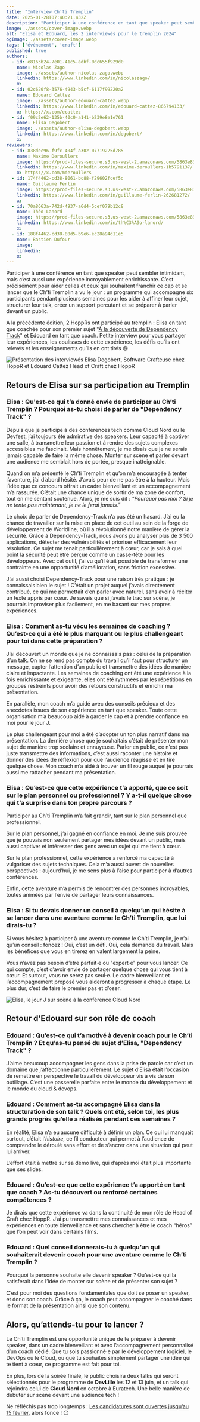 ```yaml
---
title: "Interview Ch’ti Tremplin"
date: 2025-01-28T07:40:21.432Z
description: "Participer à une conférence en tant que speaker peut sembler intimidant, mais c’est aussi une expérience incroyablement enrichissante. C’est précisément pour aider celles et ceux qui souhaitent franch"
image: ./assets/cover-image.webp
alt: "Elisa et Edouard, les 2 interviewés pour le tremplin 2024"
ogImage: ./assets/cover-image.webp
tags: ['événement', 'craft']
published: true
authors:
  - id: e8163b24-7e01-41c5-adbf-0dc655f929d0
    name: Nicolas Zago
    image: ./assets/author-nicolas-zago.webp
    linkedin: https://www.linkedin.com/in/nicolaszago/
    x: 
  - id: 02c620f8-3576-4943-b5cf-6117f99220a2
    name: Edouard Cattez
    image: ./assets/author-edouard-cattez.webp
    linkedin: https://www.linkedin.com/in/edouard-cattez-865794133/
    x: https://x.com/ecattez
  - id: f09c2e62-135b-40c0-a141-b239e8e1e761
    name: Elisa Degobert
    image: ./assets/author-elisa-degobert.webp
    linkedin: https://www.linkedin.com/in/degobert/
    x: 
reviewers:
  - id: 838dec96-f9fc-404f-a302-07719225d785
    name: Maxime Deroullers
    image: https://prod-files-secure.s3.us-west-2.amazonaws.com/5863e833-64f2-4f13-9f7a-2c92c72b5bbf/c69d0b59-558d-4e48-879f-bea3fec1fdef/Linkedin_Profile.png?X-Amz-Algorithm=AWS4-HMAC-SHA256&X-Amz-Content-Sha256=UNSIGNED-PAYLOAD&X-Amz-Credential=AKIAT73L2G45FSPPWI6X%2F20250128%2Fus-west-2%2Fs3%2Faws4_request&X-Amz-Date=20250128T074021Z&X-Amz-Expires=3600&X-Amz-Signature=c132405c84ba034764ac18052c695cb2b5c280474efac32900cd06e40264f342&X-Amz-SignedHeaders=host&x-id=GetObject
    linkedin: https://www.linkedin.com/in/maxime-deroullers-1b5791137/
    x: https://x.com/mderoullers
  - id: 174f4462-cd38-8061-bc88-f29602fcef5d
    name: Guillaume Ferlin
    image: https://prod-files-secure.s3.us-west-2.amazonaws.com/5863e833-64f2-4f13-9f7a-2c92c72b5bbf/27c18bae-6c33-403c-b7fd-7d46ce96c376/Guillaume_Ferlin_Image.png?X-Amz-Algorithm=AWS4-HMAC-SHA256&X-Amz-Content-Sha256=UNSIGNED-PAYLOAD&X-Amz-Credential=AKIAT73L2G45FSPPWI6X%2F20250128%2Fus-west-2%2Fs3%2Faws4_request&X-Amz-Date=20250128T074021Z&X-Amz-Expires=3600&X-Amz-Signature=6e0534932218a0bda9f5bdb521380dd6f3927faacdb5c7f73423dc1ec546c3e3&X-Amz-SignedHeaders=host&x-id=GetObject
    linkedin: https://www.linkedin.com/in/guillaume-ferlin-262681272/
    x: 
  - id: 70a8663a-742d-4937-a6d4-5cef079b12c8
    name: Théo Lanord
    image: https://prod-files-secure.s3.us-west-2.amazonaws.com/5863e833-64f2-4f13-9f7a-2c92c72b5bbf/53946b9e-3bb9-45bd-a8b4-429c51156179/T04PC176TGB-U05EW3YF61Z-5e129f612df3-512.png?X-Amz-Algorithm=AWS4-HMAC-SHA256&X-Amz-Content-Sha256=UNSIGNED-PAYLOAD&X-Amz-Credential=AKIAT73L2G45FSPPWI6X%2F20250128%2Fus-west-2%2Fs3%2Faws4_request&X-Amz-Date=20250128T074021Z&X-Amz-Expires=3600&X-Amz-Signature=1e352029ec982bf3ae50ae0825535c2478ee301db1bb24cb8aefbda7eddcc66c&X-Amz-SignedHeaders=host&x-id=GetObject
    linkedin: https://www.linkedin.com/in/th%C3%A9o-lanord/
    x: 
  - id: 188f4462-cd38-80d5-b9e6-ec28a94d11e5
    name: Bastien Dufour
    image: 
    linkedin: 
    x: 
---
```


<!-- markdownlint-disable-file -->


Participer à une conférence en tant que speaker peut sembler intimidant, mais c’est aussi une expérience incroyablement enrichissante. C’est précisément pour aider celles et ceux qui souhaitent franchir ce cap et se lancer que le Ch’ti Tremplin a vu le jour : un programme qui accompagne six participants pendant plusieurs semaines pour les aider à affiner leur sujet, structurer leur talk, créer un support percutant et se préparer à parler devant un public.

A la précédente édition, 2 HoppRs ont participé au tremplin :  Elisa en tant que coachée pour son premier sujet "[À la découverte de Dependency Track](https://www.youtube.com/watch?v=8EN_hqU5zPU)" et Edouard en tant que coach. 
Petite interview pour vous partager leur expériences, les coulisses de cette expérience, les défis qu’ils ont relevés et les enseignements qu’ils en ont tirés 😄



![Présentation des interviewés Elisa Degobert, Software Crafteuse  chez HoppR et Edouard Cattez Head of Craft chez HoppR](./assets/img1.webp)

## Retours de Elisa sur sa participation au Tremplin

### **Elisa : Qu'est-ce qui t’a donné envie de participer au Ch’ti Tremplin ? Pourquoi as-tu choisi de parler de "Dependency Track" ?**

Depuis que je participe à des conférences tech comme Cloud Nord ou le Devfest, j’ai toujours été admirative des speakers. Leur capacité à captiver une salle, à transmettre leur passion et à rendre des sujets complexes accessibles me fascinait. Mais honnêtement, je me disais que je ne serais jamais capable de faire la même chose. Monter sur scène et parler devant une audience me semblait hors de portée, presque inatteignable.

Quand on m’a présenté le Ch’ti Tremplin et qu’on m’a encouragée à tenter l’aventure, j’ai d’abord hésité. J’avais peur de ne pas être à la hauteur. Mais l’idée que ce concours offrait un cadre bienveillant et un accompagnement m’a rassurée. C’était une chance unique de sortir de ma zone de confort, tout en me sentant soutenue. Alors, je me suis dit : _"Pourquoi pas moi ? Si je ne tente pas maintenant, je ne le ferai jamais."_

Le choix de parler de Dependency-Track n’a pas été un hasard. J’ai eu la chance de travailler sur la mise en place de cet outil au sein de la forge de développement de Worldline, où il a révolutionné notre manière de gérer la sécurité. Grâce à Dependency-Track, nous avons pu analyser plus de 3 500 applications, détecter des vulnérabilités et prioriser efficacement leur résolution. Ce sujet me tenait particulièrement à cœur, car je sais à quel point la sécurité peut être perçue comme un casse-tête pour les développeurs. Avec cet outil, j’ai vu qu’il était possible de transformer une contrainte en une opportunité d’amélioration, sans friction excessive.

J’ai aussi choisi Dependency-Track pour une raison très pratique : je connaissais bien le sujet ! C’était un projet auquel j’avais directement contribué, ce qui me permettait d’en parler avec naturel, sans avoir à réciter un texte appris par cœur. Je savais que si j’avais le trac sur scène, je pourrais improviser plus facilement, en me basant sur mes propres expériences.



### **Elisa : Comment as-tu vécu les semaines de coaching ? Qu’est-ce qui a été le plus marquant ou le plus challengeant pour toi dans cette préparation ?**

J’ai découvert un monde que je ne connaissais pas : celui de la préparation d’un talk. On ne se rend pas compte du travail qu’il faut pour structurer un message, capter l’attention d’un public et transmettre des idées de manière claire et impactante.
Les semaines de coaching ont été une expérience à la fois enrichissante et exigeante, elles ont été rythmées par les répétitions en groupes restreints pour avoir des retours constructifs et enrichir ma présentation. 

En parallèle, mon coach m’a guidé avec des conseils précieux et des anecdotes issues de son expérience en tant que speaker. Toute cette organisation m’a beaucoup aidé à garder le cap et à prendre confiance en moi pour le jour J.

Le plus challengeant pour moi a été d’adopter un ton plus narratif dans ma présentation. La dernière chose que je souhaitais c’était de présenter mon sujet de manière trop scolaire et ennuyeuse. Parler en public, ce n’est pas juste transmettre des informations, c’est aussi raconter une histoire et donner des idées de réflexion pour que l’audience réagisse et en tire quelque chose. Mon coach m’a aidé à trouver un fil rouge auquel je pourrais aussi me rattacher pendant ma présentation.



### **Elisa : Qu’est-ce que cette expérience t’a apporté, que ce soit sur le plan personnel ou professionnel ? Y a-t-il quelque chose qui t’a surprise dans ton propre parcours ?**

Participer au Ch’ti Tremplin m’a fait grandir, tant sur le plan personnel que professionnel.

Sur le plan personnel, j’ai gagné en confiance en moi. Je me suis prouvée que je pouvais non seulement partager mes idées devant un public, mais aussi captiver et intéresser des gens avec un sujet qui me tient à cœur.

Sur le plan professionnel, cette expérience a renforcé ma capacité à vulgariser des sujets techniques. Cela m’a aussi ouvert de nouvelles perspectives : aujourd’hui, je me sens plus à l’aise pour participer à d’autres conférences. 

Enfin, cette aventure m’a permis de rencontrer des personnes incroyables, toutes animées par l’envie de partager leurs connaissances.



### **Elisa : Si tu devais donner un conseil à quelqu’un qui hésite à se lancer dans une aventure comme le Ch’ti Tremplin, que lui dirais-tu ?**

Si vous hésitez à participer à une aventure comme le Ch’ti Tremplin, je n’ai qu’un conseil : foncez ! Oui, c’est un défi. Oui, cela demande du travail. Mais les bénéfices que vous en tirerez en valent largement la peine.

Vous n’avez pas besoin d’être parfait⋅e ou "expert⋅e" pour vous lancer. Ce qui compte, c’est d’avoir envie de partager quelque chose qui vous tient à cœur. Et surtout, vous ne serez pas seul⋅e. Le cadre bienveillant et l’accompagnement proposé vous aideront à progresser à chaque étape. Le plus dur, c’est de faire le premier pas et d’oser.



![Elisa, le jour J sur scène à la conférence Cloud Nord](./assets/img2.webp)

## Retour d’Edouard sur son rôle de coach

### **Edouard : Qu’est-ce qui t’a motivé à devenir coach pour le Ch’ti Tremplin ? Et qu’as-tu pensé du sujet d’Elisa, "Dependency Track" ?**

J’aime beaucoup accompagner les gens dans la prise de parole car c’est un domaine que j’affectionne particulièrement. Le sujet d’Elisa était l’occasion de remettre en perspective le travail du développeur vis à vis de son outillage. C’est une passerelle parfaite entre le monde du développement et le monde du cloud & devops.



### **Edouard : Comment as-tu accompagné Elisa dans la structuration de son talk ? Quels ont été, selon toi, les plus grands progrès qu’elle a réalisés pendant ces semaines ?**

En réalité, Elisa n’a eu aucune difficulté à définir un plan. Ce qui lui manquait surtout, c’était l’_histoire_, ce fil conducteur qui permet à l’audience de comprendre le déroulé sans effort et de s’ancrer dans une situation qui peut lui arriver. 

L’effort était à mettre sur sa démo live, qui d’après moi était plus importante que ses slides.



### **Edouard : Qu’est-ce que cette expérience t’a apporté en tant que coach ? As-tu découvert ou renforcé certaines compétences ?**

Je dirais que cette expérience va dans la continuité de mon rôle de Head of Craft chez HoppR. J’ai pu transmettre mes connaissances et mes expériences en toute bienveillance et sans chercher à être le coach “héros” que l’on peut voir dans certains films.



### **Edouard : Quel conseil donnerais-tu à quelqu’un qui souhaiterait devenir coach pour une aventure comme le Ch’ti Tremplin ?**

Pourquoi la personne souhaite elle devenir speaker ? Qu’est-ce qui la satisferait dans l’idée de monter sur scène et de présenter son sujet ?

C’est pour moi des questions fondamentales que doit se poser un speaker, et donc son coach. Grâce à ça, le coach peut accompagner le coaché dans le format de la présentation ainsi que son contenu.


## **Alors, qu’attends-tu pour te lancer ?** 

Le Ch’ti Tremplin est une opportunité unique de te préparer à devenir speaker, dans un cadre bienveillant et avec l’accompagnement personnalisé d’un coach dédié. Que tu sois passionné⋅e par le développement logiciel, le DevOps ou le Cloud, ou que tu souhaites simplement partager une idée qui te tient à cœur, ce programme est fait pour toi.



En plus, lors de la soirée finale, le public choisira deux talks qui seront sélectionnés pour le programme de **DevLille** les 12 et 13 juin, et un talk qui rejoindra celui de **Cloud Nord** en octobre à Euratech. Une belle manière de débuter sur scène devant une audience tech !

Ne réfléchis pas trop longtemps : [Les candidatures sont ouvertes jusqu’au 15 février](https://forms.gle/pvgu9tSFGSkumY3B7), alors fonce ! 😉

